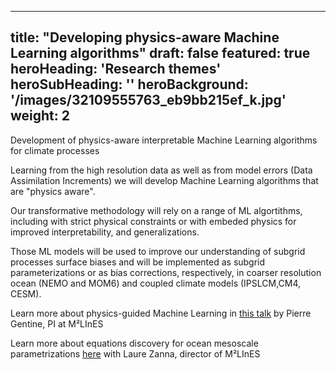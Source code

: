 
---
title: "Developing physics-aware Machine Learning algorithms"
draft: false
featured: true
heroHeading: 'Research themes'
heroSubHeading: ''
heroBackground: '/images/32109555763_eb9bb215ef_k.jpg'
weight: 2
---

Development of physics-aware interpretable Machine Learning algorithms for climate processes

Learning from the high resolution data as well as from model errors (Data Assimilation Increments) we will develop Machine Learning algorithms that are "physics aware". 

Our transformative methodology will rely on a range of ML algortithms, including with strict physical constraints or with embeded physics for improved interpretability, and generalizations. 


Those ML models will be used to improve our understanding of subgrid processes surface biases and will be implemented as subgrid parameterizations or as bias corrections, respectively, in coarser resolution ocean (NEMO and MOM6) and coupled climate models (IPSLCM,CM4, CESM).


Learn more about physics-guided Machine Learning in [this talk](https://www.youtube.com/watch?v=T60OmRD102s) by Pierre Gentine, PI at M²LInES

Learn more about equations discovery for ocean mesoscale parametrizations [here](https://youtu.be/9YQnW9ylacU?t=20685) with Laure Zanna, director of M²LInES
